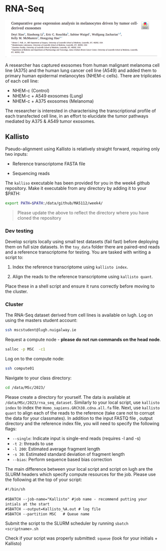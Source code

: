 # RNA-Seq

![rna](../docs/images/rnaseq-data.png)

A researcher has captured exosomes from human malignant melanoma cell line (A375) and the human lung cancer cell line (A549) and added them to primary human epidermal melanocytes (NHEM-c cells). There are triplicates of each cell line:

- NHEM-c (Control)
- NHEM-c + A549 exosomes (Lung)
- NHEM-c + A375 exosomes (Melanoma)

The researcher is interested in characterising the transcriptional profile of each transfected cell line, in an effort to elucidate the tumor pathways mediated by A375 & A549 tumor exosomes.

## Kallisto

Pseudo-alignment using Kallisto is relatively straight forward, requiring only two inputs:

- Reference transcriptome FASTA file

- Sequencing reads

The `kalliso` executable has been provided for you in the week4 github repository. Make it executable from any directory by adding it to your $PATH:

```bash
export PATH=$PATH:/data/github/MA5112/week4/
```

> Please update the above to reflect the directory where you have cloned the repository

### Dev testing

Develop scripts locally using small test datasets (fail fast) before deploying them on full size datasets. In the `toy_data` folder there are paired-end reads and a reference transcriptome for testing. You are tasked with writing a script to:

1. Index the reference transcriptome using `kallisto index`.

2. Align the reads to the reference transcriptome using `kallisto quant`.

Place these in a shell script and ensure it runs correctly before moving to the cluster.

### Cluster

The RNA-Seq dataset derived from cell lines is available on lugh. Log on using the masters student account:

```bash
ssh mscstudent@lugh.nuigalway.ie
```

Request a compute node - **please do not run commands on the head node**.

```bash
salloc -p MSC  -c1
```

Log on to the compute node:

```bash
ssh compute01
```

Navigate to your class directory:

```bash
cd /data/MSc/2023/
```

Please create a directory for yourself. The data is available at `/data/MSc/2023/rna_seq_dataset`. Similarly to your local script, use `kallisto index` to index the `Homo_sapiens.GRCh38.cdna.all.fa` file. Next, use `kallisto quant` to align each of the reads to the reference (take care not to corrupt the data for your classmates). In addition to the input FASTQ file , output directory and the reference index file, you will need to specify the following flags:

- `--single`: Indicate input is single-end reads (requires -l and -s)
- `-t 2`: threads to use
- `-l 200`: Estimated average fragment length
- `-s 30`: Estimated standard deviation of fragment length
- `--bias`: Perform sequence based bias correction


The main difference between your local script and script on lugh are the SLURM headers which specify compute resources for the job. Please use the following at the top of your script:

```console
#!/bin/sh

#SBATCH --job-name="Kallisto" #job name - recommend putting your intials at the start
#SBATCH --output=Kallisto_%A.out # log file
#SBATCH --partition MSC   # Queue name 
```

Submit the script to the SLURM scheduler by running `sbatch <scriptname>.sh`

Check if your script was properly submitted: `squeue` (look for your initials + Kallisto)